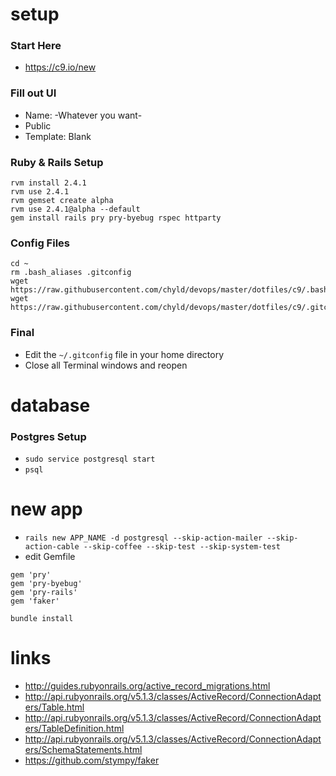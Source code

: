 # setup

### Start Here
- https://c9.io/new

### Fill out UI
- Name: -Whatever you want-
- Public
- Template: Blank

### Ruby & Rails Setup
```
rvm install 2.4.1
rvm use 2.4.1
rvm gemset create alpha
rvm use 2.4.1@alpha --default
gem install rails pry pry-byebug rspec httparty
```

### Config Files
```
cd ~
rm .bash_aliases .gitconfig
wget https://raw.githubusercontent.com/chyld/devops/master/dotfiles/c9/.bash_aliases
wget https://raw.githubusercontent.com/chyld/devops/master/dotfiles/c9/.gitconfig
```

### Final
- Edit the `~/.gitconfig` file in your home directory
- Close all Terminal windows and reopen

# database

### Postgres Setup
- `sudo service postgresql start`
- `psql`

# new app

- `rails new APP_NAME -d postgresql --skip-action-mailer --skip-action-cable --skip-coffee --skip-test --skip-system-test`
- edit Gemfile
```
gem 'pry'
gem 'pry-byebug'
gem 'pry-rails'
gem 'faker'
```
`bundle install`

# links
- http://guides.rubyonrails.org/active_record_migrations.html
- http://api.rubyonrails.org/v5.1.3/classes/ActiveRecord/ConnectionAdapters/Table.html
- http://api.rubyonrails.org/v5.1.3/classes/ActiveRecord/ConnectionAdapters/TableDefinition.html
- http://api.rubyonrails.org/v5.1.3/classes/ActiveRecord/ConnectionAdapters/SchemaStatements.html
- https://github.com/stympy/faker
